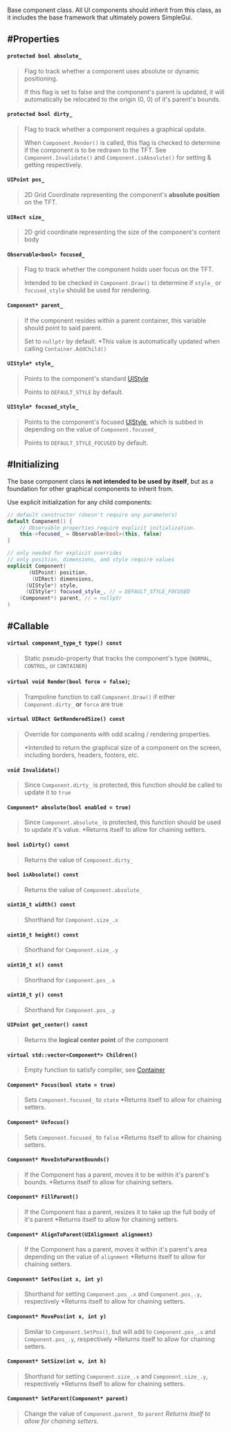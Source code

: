 Base component class. All UI components should inherit from this class, as it includes the base framework that ultimately powers SimpleGui.

## #Properties 

#### `protected bool absolute_`
> Flag to track whether a component uses absolute or dynamic positioning.
> 
> If this flag is set to false and the component's parent is updated, it will automatically be relocated to the origin (0, 0) of it's parent's bounds.

#### `protected bool dirty_`
> Flag to track whether a component requires a graphical update.
> 
> When `Component.Render()` is called, this flag is checked to determine if the component is to be redrawn to the TFT. See `Component.Invalidate()` and `Component.isAbsolute()` for setting & getting respectively.

#### `UIPoint pos_`
> 2D Grid Coordinate representing the component's **absolute position** on the TFT.

#### `UIRect size_`
> 2D grid coordinate representing the size of the component's content body

#### `Observable<bool> focused_`
> Flag to track whether the component holds user focus on the TFT.
> 
> Intended to be checked in `Component.Draw()` to determine if `style_` or `focused_style` should be used for rendering.

#### `Component* parent_`
> If the component resides within a parent container, this variable should point to said parent.
> 
> Set to `nullptr` by default.
> *This value is automatically updated when calling `Container.AddChild()`

#### `UIStyle* style_`
> Points to the component's standard [UIStyle](https://github.com/rondotdll/H-Deck)
> 
> Points to `DEFAULT_STYLE` by default.

#### `UIStyle* focused_style_`
> Points to the component's focused [UIStyle](https://github.com/rondotdll/H-Deck), which is subbed in depending on the value of `Component.focused_`
> 
> Points to `DEFAULT_STYLE_FOCUSED` by default.

## #Initializing 
The base component class **is not intended to be used by itself**, but as a foundation for other graphical components to inherit from.

Use explicit initialization for any child components:
```cpp
// default constructor (doesn't require any parameters)
default Component() {
	// Observable properties require explicit initialization. 
	this->focused_ = Observable<bool>(this, false)
}

// only needed for explicit overrides
// only position, dimensions, and style require values
explicit Component(
	   (UIPoint) position,
	    (UIRect) dimensions,
	  (UIStyle*) style,
	  (UIStyle*) focused_style_, // = DEFAULT_STYLE_FOCUSED
	(Component*) parent, // = nullptr
)
```

## #Callable
#### `virtual component_type_t type() const`
> Static pseudo-property that tracks the component's type (`NORMAL`, `CONTROL`, or `CONTAINER`)

#### `virtual void Render(bool force = false)`;
> Trampoline function to call `Component.Draw()` if either `Component.dirty_` **or** `force` are true

#### `virtual UIRect GetRenderedSize() const`
> Override for components with odd scaling / rendering properties.
>  
>  *Intended to return the graphical size of a component on the screen, including borders, headers, footers, etc.

#### `void Invalidate()`
> Since `Component.dirty_` is protected, this function should be called to update it to `true`

#### `Component* absolute(bool enabled = true)`
> Since `Component.absolute_` is protected, this function should be used to update it's value.
> *Returns itself to allow for chaining setters.

#### `bool isDirty() const`
> Returns the value of `Component.dirty_`

#### `bool isAbsolute() const`
> Returns the value of `Component.absolute_`

#### `uint16_t width() const`
> Shorthand for `Component.size_.x`

#### `uint16_t height() const`
> Shorthand for `Component.size_.y`

#### `uint16_t x() const`
> Shorthand for `Component.pos_.x`

#### `uint16_t y() const`
> Shorthand for `Component.pos_.y`

#### `UIPoint get_center() const`
> Returns the **logical center point** of the component

#### `virtual std::vector<Component*> Children()`
> Empty function to satisfy compiler, see [Container](https://github.com/rondotdll/H-Deck)

#### `Component* Focus(bool state = true)`
> Sets `Component.focused_` to `state`
> *Returns itself to allow for chaining setters.

#### `Component* Unfocus()`
> Sets `Component.focused_` to `false`
> *Returns itself to allow for chaining setters.

#### `Component* MoveIntoParentBounds()`
> If the Component has a parent, moves it to be within it's parent's bounds.
> *Returns itself to allow for chaining setters.

#### `Component* FillParent()`
> If the Component has a parent, resizes it to take up the full body of it's parent
> *Returns itself to allow for chaining setters.

#### `Component* AlignToParent(UIAlignment alignment)`
> If the Component has a parent, moves it within it's parent's area depending on the value of `alignment`
> *Returns itself to allow for chaining setters.

#### `Component* SetPos(int x, int y)`
> Shorthand for setting `Component.pos_.x` and `Component.pos_.y`, respectively
> *Returns itself to allow for chaining setters.

#### `Component* MovePos(int x, int y)`
> Similar to `Component.SetPos()`, but will add to `Component.pos_.x` and `Component.pos_.y`, respectively
> *Returns itself to allow for chaining setters.

#### `Component* SetSize(int w, int h)`
> Shorthand for setting `Component.size_.x` and `Component.size_.y`, respectively
> *Returns itself to allow for chaining setters.

#### `Component* SetParent(Component* parent)`
> Change the value of `Component.parent_` to `parent`
> *Returns itself to allow for chaining setters.*
